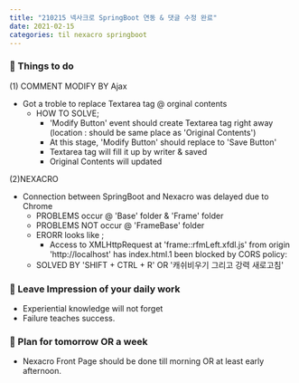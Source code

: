 ```yaml
---
title: "210215 넥사크로 SpringBoot 연동 & 댓글 수정 완료"
date: 2021-02-15 
categories: til nexacro springboot
---
```

### 💪 Things to do
(1) COMMENT MODIFY BY Ajax
- Got a troble to replace Textarea tag @ orginal contents
  - HOW TO SOLVE;
    - 'Modify Button' event should create Textarea tag right away (location : should be same place as 'Original Contents') 
     -  At this stage, 'Modify Button' should replace to 'Save Button'
    - Textarea tag will fill it up by writer & saved
    - Original Contents will updated
    
(2)NEXACRO
- Connection between SpringBoot and Nexacro was delayed due to Chrome 
  - PROBLEMS occur @ 'Base' folder & 'Frame' folder
  - PROBLEMS NOT occur @ 'FrameBase' folder 
  - ERORR looks like ;
    - Access to XMLHttpRequest at 'frame::rfmLeft.xfdl.js' from origin 'http://localhost' has index.html.1 been blocked by CORS policy:
  - SOLVED BY 'SHIFT + CTRL + R' OR '캐쉬비우기 그리고 강력 새로고침'  
  
### 💬 Leave Impression of your daily work
- Experiential knowledge will not forget
- Failure teaches success.

### 📢 Plan for tomorrow OR a week
-  Nexacro Front Page should be done till morning OR at least early afternoon.

